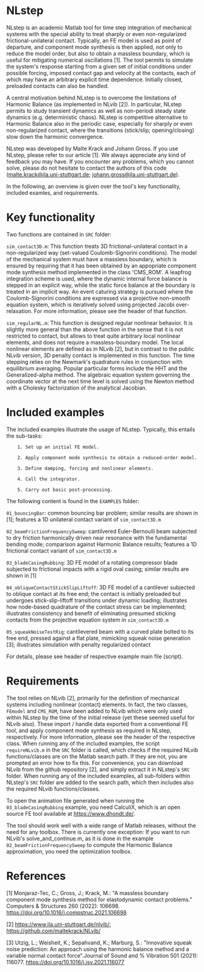 # NLstep
NLstep is an academic Matlab tool for time step integration of mechanical systems with the special ability to treat sharply or even non-regularized frictional-unilateral contact. Typically, an FE model is used as point of departure, and component mode synthesis is then applied, not only to reduce the model order, but also to obtain a massless boundary, which is useful for mitigating numerical oscillations [1]. The tool permits to simulate the  system's response starting from a given set of initial conditions under possible forcing, imposed contact gap and velocity at the contacts, each of which may have an arbitrary explicit time dependence. Initially closed, preloaded contacts can also be handled. 

A central motivation behind NLstep is to overcome the limitations of Harmonic Balance (as implemented in NLvib [2]). In particular, NLstep permits to study transient dynamics as well as non-periodi steady state dynamics (e.g. deterministic chaos). NLstep is competitive alternative to Harmonic Balance also in the periodic case, especially for sharply or even non-regularized contact, where the transitions (stick/slip; opening/closing) slow down the  harmonic convergence. 

NLstep was developed by Malte Krack and Johann Gross. If you use NLstep, please refer to our article [1]. We always appreciate any kind of feedback you may have. If you encounter any problems, which you cannot solve, please do not hesitate to contact the authors of this code (malte.krack@ila.uni-stuttgart.de; johann.gross@ila.uni-stuttgart.de).

In the following, an overview is given over the tool's key functionality, included examles, and requirements. 

# Key functionality 
Two functions are contained in `SRC` folder: 

`sim_contact3D.m`: This function treats 3D frictional-unilateral contact in a non-regularized way (set-valued Coulomb-Signorini conditions). The model of the mechanical system must have a massless boundary, which is ensured by requiring that it has been obtained by an appopriate component mode synthesis method implemented in the class 'CMS_ROM'. A leapfrog integration scheme is used, where the dynamic internal force balance is stepped in an explicit way, while the static force balance at the boundary is treated in an implicit way. An event caturing strategy is pursued where the Coulomb-Signorini conditions are expressed via a projective non-smooth equation system, which is iteratively solved using projected Jacobi over-relaxation. For more information, please see the header of that function.

`sim_regularNL.m`: This function is designed regular nonlinear behavior. It is slightly more general than the above function in the sense that it is not restricted to contact, but allows to treat quite arbitrary local nonlinear elements, and does not require a massless-boundary model. The local nonlinear elements are defined as in NLvib [2], but in contrast to the public NLvib version, 3D penalty contact is implemented in this function. The time stepping relies on the Newmark's quadrature rules in conjunction with equilibrium averaging. Popular particular forms include the HHT and the Generalized-alpha method. The algebraic equation system governing the coordinate vector at the next time level is solved using the Newton method with a Cholesky factorization of the analytical Jacobian. 

# Included examples 
The included examples illustrate the usage of NLstep. Typically, this entails the sub-tasks: 

        1. Set up an initial FE model.
        
        2. Apply component mode synthesis to obtain a reduced-order model.
        
        3. Define damping, forcing and nonlinear elements.
        
        4. Call the integrator.
        
        5. Carry out basic post-processing.

The following content is found in the `EXAMPLES` folder:

`01_bouncingBar`: common bouncing bar problem; similar results are shown in [1]; features a 1D unilateral contact variant of `sim_contact3D.m`
        
`02_beamFrictionFrequencySweep`: cantilvered Euler-Bernoulli beam subjected to dry friction harmonically driven near resonance with the fundamental bending mode; comparison against Harmonic Balance results; features a 1D frictional contact variant of `sim_contact3D.m`
       
`03_bladeCasingRubbing`: 3D FE model of a rotating compressor blade subjected to frictional impacts with a rigid oval casing; similar results are shown in [1]
       
`04_obliqueContactStickSlipLiftoff`: 3D FE model of a cantilever subjected to oblique contact at its free end; the contact is initially preloaded but undergoes stick-slip-liftoff transitions under dynamic loading; illustrates how node-based quadrature of the contact stress can be implemented; illustrates consistency and benefit of eliminating presumed sticking contacts from the projective equation system in `sim_contact3D.m`
       
`05_squeakNoiseTestRig`: cantilevered beam with a curved plate bolted to its free end, pressed against a flat plate, mimicking squeak noise generation [3]; illustrates simulation with penalty regularized contact

For details, please see header of respective example main file (script).

# Requirements
The tool relies on NLvib [2], primarily for the definition of mechanical systems including nonlinear (contact) elements. In fact, the two classes, `FEmodel` and `CMS_ROM`, have been added to NLvib which were only used within NLstep by the time of the initial release (yet these seemed useful for NLvib also). These import / handle data exported from a conventional FE tool, and apply component mode synthesis as required in NLstep, respectively. For more information, please see the header of the respective class. When running any of the included examples, the script `requireNLvib.m` in the `SRC` folder is called, which checks if the required NLvib functions/classes are on the Matlab search path. If they are not, you are prompted an error how to fix this. For convenience, you can download NLvib from the github repository [2], and simply extract it in NLstep's `SRC` folder. When running any of the included examples, all sub-folders within NLstep's `SRC` folder are added to the search path, which then includes also the required NLvib functions/classes.

To open the animation file generated when running the `03_bladeCasingRubbing` example, you need CalculiX, which is an open source FE tool available at https://www.dhondt.de/.

The tool should work well with a wide range of Matlab releases, without the need for any toolbox. There is currently one exception: If you want to run NLvib's solve_and_continue.m, as it is done in the example `02_beamFrictionFrequencySweep` to compute the Harmonic Balance approximation, you need the optimization toolbox.

# References 

[1] Monjaraz-Tec, C.; Gross, J.; Krack, M.: "A massless boundary component mode synthesis method for elastodynamic contact problems." Computers & Structures 260 (2022): 106698. https://doi.org/10.1016/j.compstruc.2021.106698 

[2] https://www.ila.uni-stuttgart.de/nlvib/; https://github.com/maltekrack/NLvib/ 

[3] Utzig, L.; Weisheit, K.; Sepahvand, K.; Marburg, S.: "Innovative  squeak noise prediction: An approach using the harmonic balance method and a variable normal contact force".Journal of Sound and %   Vibration 501 (2021): 116077. https://doi.org/10.1016/j.jsv.2021.116077 
